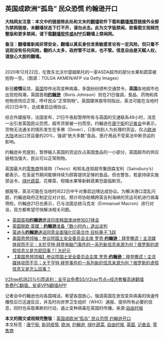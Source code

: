  <h2>英国成欧洲“孤岛” 民众恐慌 约翰逊开口</h2> <p class="notice"><b>大陆网友注意：本文中的链接除此处和文末的<a href="https://github.com/bannedbook/fanqiang" >翻墙</a>软件下载和<a href="https://github.com/killgcd/justmysocks/blob/master/README.md">翻墙推荐</a>链接外全部为禁网链接，未翻墙状态下打不开，请勿点击。此为文字版禁闻，欲看图文视频完整版和更多禁闻，请下载<a href="https://github.com/bannedbook/fanqiang">翻墙软件或APP</a>后翻墙上禁闻网。</p><p>备注：翻墙看新闻非常安全，翻墙以真实身份发表敏感言论有一定风险，但只看不说则没有任何风险，翻的人太多，政府管不过来，也不管。信息自由是天赋人权，请放心大胆的翻墙。</b></p>  <div class="entry"> <p><br /> 2020年12月22日，伦敦东北沃尔瑟姆斯托的一家ASDA超市的部分水果和蔬菜被抢购一空。（图源：TOLGA AKMEN/AFP via Getty Images） </p> <p> 新冠<strong>疫情</strong>延烧，<a href="https://www.bannedbook.org/bnews/tag/%e8%8b%b1%e5%9b%bd/" class="st_tag internal_tag" rel="tag" title="标签 英国 下的日志">英国</a>惊传出现变种病毒，多国纷纷颁布交通禁令，<strong>英国</strong>各地超市也出现抢购潮，英国首相<strong><a href="https://www.bannedbook.org/bnews/tag/%e7%ba%a6%e7%bf%b0%e9%80%8a/" class="st_tag internal_tag" rel="tag" title="标签 约翰逊 下的日志">约翰逊</a></strong>（Boris Johnson）则在21日强调，食品、药物和其他物资供应正常，呼吁民众“正常购物”。英国媒体报导则指出，英法可能在当地时间22日中午，达成重启边境协议。 </p>  <p>综合外媒报导，法国宣布，21日午夜起暂停所有与英国的交通联系48小时，消息一出引发英国民众恐慌，超市货架被一扫而空。约翰逊在<a href="https://www.bannedbook.org/bnews/tag/%E5%94%90%E5%AE%81%E8%A1%97/" class="st_tag internal_tag" rel="tag" title="标签 唐宁街 下的日志">唐宁街</a>的<a href="https://www.bannedbook.org/bnews/tag/%e8%ae%b0%e8%80%85%e4%bc%9a/" class="st_tag internal_tag" rel="tag" title="标签 记者会 下的日志">记者会</a>中表示，货物无法通关的情形发生在多佛（Dover），只影响到人为处理的货运，仅占<a href="https://www.bannedbook.org/bnews/tag/%e6%ac%a7%e6%b4%b2/" class="st_tag internal_tag" rel="tag" title="标签 欧洲 下的日志">欧洲</a><span class='wp_keywordlink_affiliate'><a href="https://www.bannedbook.org/" title="大陆" target="_blank">大陆</a></span>进出口货运量的20%，强调“绝大多数”食品、医疗用品不受英法中断货运的影响。 </p> <p>约翰逊补充提到，暂停输入英国的货运仅占英国食品的一小部分，英国超市的供应链相当强大，民众可以正常购物。 </p>  <p>英国最大的<a href="https://www.bannedbook.org/bnews/tag/%E9%9B%B6%E5%94%AE%E5%95%86/" class="st_tag internal_tag" rel="tag" title="标签 零售商 下的日志">零售商</a>特易购（Tesco）和知名连锁超市集团森宝利（Sainsbury&#8217;s）都表示，在圣诞节期间能够持续为顾客提供足够的食品，但也警告，若是持续实施禁运令，<a href="https://www.bannedbook.org/bnews/tag/%E7%BB%BF%E5%8F%B6%E8%94%AC%E8%8F%9C/" class="st_tag internal_tag" rel="tag" title="标签 绿叶蔬菜 下的日志">绿叶蔬菜</a>、花椰菜、柑橘水果等新鲜蔬果恐面临断货。 </p> <p>据报导，英法可能在当地时间22日中午对重启边境达成协议。为解决港口混乱问题，约翰逊政府正制定应对计划，预计将协助横跨英吉利海峡的货运司机进行病毒筛检。约翰逊21日也表示，已与法国总统马克龙（Emmanuel Macron）进行对谈，双方都希望尽快解决相关问题。 </p>  <ul class='op-related-articles' title='相关阅读'> <li><a href='https://www.bannedbook.org/bnews/baitai/20201216/1449124.html' target='_blank'>英国首相<b>约翰逊</b>邀请印度韩国澳洲参加G7峰会</a></li> <li><a href='https://www.bannedbook.org/bnews/baitai/20201207/1443646.html' target='_blank'>英国脱欧 英媒：<b>约翰逊</b>准备「数小时内」退出谈判</a></li> <li><a href='https://www.bannedbook.org/bnews/worldnews/20201128/1438262.html' target='_blank'>莫迪与<b>约翰逊</b>通话同意全面强化印英合作 目标量子飞跃</a></li> <li><a href='https://www.bannedbook.org/bnews/cbnews/20201123/1435796.html' target='_blank'>美国思想领袖：参议院国土安全委员会主席 罗恩·<b>约翰逊</b>：拜登撒谎！主流媒体视而不见；关於亨特·拜登电脑门事件的一系列新信息来源为何？俄罗斯的虚假信息又是怎麽回事？| 大纪元</a></li> <li><a href='https://www.bannedbook.org/bnews/bannedvideo/20201123/1435515.html' target='_blank'>【美国思想领袖】参议院国土安全委员会主席 罗恩·<b>约翰逊</b>：拜登撒谎！主流媒体视而不见；关于亨特·拜登事件的一系列新的信息来源为何？俄罗斯的虚假信息又是怎么回事？</a></li> </ul> <p class="texttj"> <a href="https://github.com/bannedbook/fanqiang/wiki/V2ray%E6%9C%BA%E5%9C%BA" target="_blank">V2free机场25%引荐返利：全平台免费SS/V2ray节点+经济套餐高速翻墙</a><br/> <a href="https://github.com/bannedbook/fanqiang/wiki/%E7%A6%81%E9%97%BB%E7%BD%91%E5%AE%89%E5%8D%93%E7%BF%BB%E5%A2%99%E6%96%B0%E9%97%BBAPP" target="_blank">免费PC翻墙、安卓VPN翻墙APP</a></p><p>记者会中约翰逊也向各国喊话，希望各国放心，强调英国在发现变异病毒的快速传播性后已迅速反应，并及时向世界卫生组织（WHO）通报、提供所有必要的信息，同时也采取果断的行动，遏止变种病毒在英国的传播。来源:<a href="https://www.bannedbook.org/bnews/tag/%e8%87%aa%e7%94%b1%e6%97%b6%e6%8a%a5/" class="st_tag internal_tag" rel="tag" title="标签 自由时报 下的日志">自由时报</a></p><a name='sharetosocial'></a>       <div><b>本文的图文或视频完整版</b>：<a href='https://www.bannedbook.org/bnews/comments/20201222/1453015.html'>英国成欧洲“孤岛” 民众恐慌 约翰逊开口</a></div>  </div><!--END ENTRY--> <div class="postfooter"> <div>本文标签：<a href="https://www.bannedbook.org/bnews/tag/%E5%94%90%E5%AE%81%E8%A1%97/" rel="tag">唐宁街</a>, <a href="https://www.bannedbook.org/bnews/tag/%e6%96%b0%e5%86%a0%e7%96%ab%e6%83%85/" rel="tag">新冠疫情</a>, <a href="https://www.bannedbook.org/bnews/tag/%e6%ac%a7%e6%b4%b2/" rel="tag">欧洲</a>, <a href="https://www.bannedbook.org/bnews/tag/%e7%ba%a6%e7%bf%b0%e9%80%8a/" rel="tag">约翰逊</a>, <a href="https://www.bannedbook.org/bnews/tag/%E7%BB%BF%E5%8F%B6%E8%94%AC%E8%8F%9C/" rel="tag">绿叶蔬菜</a>, <a href="https://www.bannedbook.org/bnews/tag/%e8%87%aa%e7%94%b1%e6%97%b6%e6%8a%a5/" rel="tag">自由时报</a>, <a href="https://www.bannedbook.org/bnews/tag/%e8%8b%b1%e5%9b%bd/" rel="tag">英国</a>, <a href="https://www.bannedbook.org/bnews/tag/%e8%ae%b0%e8%80%85%e4%bc%9a/" rel="tag">记者会</a>, <a href="https://www.bannedbook.org/bnews/tag/%E9%9B%B6%E5%94%AE%E5%95%86/" rel="tag">零售商</a></div>  </div><!--END POSTFOOTER--> 